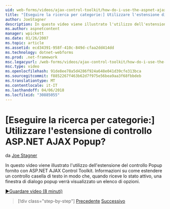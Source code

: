 ```yaml
---
uid: web-forms/videos/ajax-control-toolkit/how-do-i-use-the-aspnet-ajax-popup-control-extender
title: "[Eseguire la ricerca per categorie:] Utilizzare l'estensione di controllo ASP.NET AJAX Popup? | Microsoft Docs"
author: JoeStagner
description: In questo video viene illustrato l'utilizzo dell'estensione del controllo Popup fornito con ASP.NET AJAX Control Toolkit. Informazioni su come estendere un controllo casella di testo in modo che...
ms.author: aspnetcontent
manager: wpickett
ms.date: 01/26/2007
ms.topic: article
ms.assetid: ecd34391-958f-410c-849d-cfaa2dd414dd
ms.technology: dotnet-webforms
ms.prod: .net-framework
msc.legacyurl: /web-forms/videos/ajax-control-toolkit/how-do-i-use-the-aspnet-ajax-popup-control-extender
msc.type: video
ms.openlocfilehash: 91de8ee78a5d4286f924a648e041d39cfe313bca
ms.sourcegitcommit: f8852267f463b62d7f975e56bea9aa3f68fbbdeb
ms.translationtype: MT
ms.contentlocale: it-IT
ms.lasthandoff: 04/06/2018
ms.locfileid: "30885055"
---
```

<a name="how-do-i-use-the-aspnet-ajax-popup-control-extender"></a>[Eseguire la ricerca per categorie:] Utilizzare l'estensione di controllo ASP.NET AJAX Popup?
====================
da [Joe Stagner](https://github.com/JoeStagner)

In questo video viene illustrato l'utilizzo dell'estensione del controllo Popup fornito con ASP.NET AJAX Control Toolkit. Informazioni su come estendere un controllo casella di testo in modo che, quando riceve lo stato attivo, una finestra di dialogo popup verrà visualizzato un elenco di opzioni.

[&#9654;Guardare video (8 minuti)](https://channel9.msdn.com/Blogs/ASP-NET-Site-Videos/how-do-i-use-the-aspnet-ajax-popup-control-extender)

> [!div class="step-by-step"]
> [Precedente](how-do-i-use-the-aspnet-ajax-textboxwatermark-control-extender.md)
> [Successivo](how-do-i-use-the-aspnet-ajax-modalpopup-extender-control.md)
